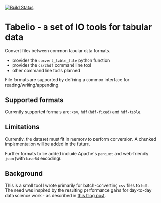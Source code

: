 [![Build Status](https://travis-ci.com/ig248/tabelio.svg?branch=master)](https://travis-ci.com/ig248/tabelio)

# Tabelio - a set of IO tools for tabular data

Convert files between common tabular data formats.

- provides the `convert_table_file` python function
- provides the `csv2hdf` command line tool
- other command line tools planned

File formats are supported by defining a common interface for reading/writing/appending.

## Supported formats

Currently supported formats are: `csv`, `hdf` (`hdf-fixed`) and `hdf-table`.

## Limitations

Currently, the dataset must fit in memory to perform conversion. A chunked implementation will be added in the future.

Further formats to be added include Apache's `parquet` and web-friendly `json` (with `base64` encoding).

## Background

This is a small tool I wrote primarily for batch-converting `csv` files to `hdf`.
The need was inspired by the resulting performance gains for day-to-day data science work - as described
in [this blog post](https://ig248.gitlab.io/post/2018-11-06-table-formats/).
